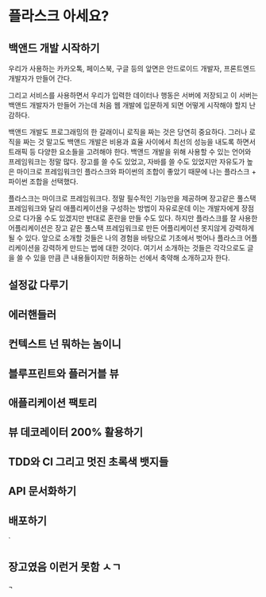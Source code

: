 # 플라스크 아세요?
## 백앤드 개발 시작하기 
우리가 사용하는 카카오톡, 페이스북, 구글 등의 앞면은 안드로이드 개발자, 프론트엔드 개발자가 만들어 간다. 

그리고 서비스를 사용하면서 우리가 입력한 데이터나 행동은 서버에 저장되고 이 서버는 백앤드 개발자가 만들어 가는데 처음 웹 개발에 입문하게 되면 어떻게 시작해야 할지 난감하다.

백앤드 개발도 프로그래밍의 한 갈래이니 로직을 짜는 것은 당연히 중요하다. 그러나 로직을 짜는 것 말고도 백앤드 개발은 비용과 효율 사이에서 최선의 성능을 내도록 하면서 트래픽 등 다양한 요소들을 고려해야 한다.
백앤드 개발을 위해 사용할 수 있는 언어와 프레임워크는 정말 많다. 장고를 쓸 수도 있었고, 자바를 쓸 수도 있었지만 자유도가 높은 마이크로 프레임워크인 플라스크와 파이썬의 조합이 좋았기 때문에 나는 플라스크 + 파이썬 조합을 선택했다.

플라스크는 마이크로 프레임워크다. 정말 필수적인 기능만을 제공하며 장고같은 풀스택 프레임워크와 달리 애플리케이션을 구성하는 방법이 자유로운데 이는 개발자에게 장점으로 다가올 수도 있겠지만 반대로 혼란을 만들 수도 있다. 하지만 플라스크를 잘 사용한 어플리케이션은 장고 같은 풀스택 프레임워크로 만든 어플리케이션 못지않게 강력하게 될 수 있다. 
앞으로 소개할 것들은 나의 경험을 바탕으로 기초에서 벗어나 플라스크 어플리케이션을 강력하게 만드는 법에 대한 것이다. 여기서 소개하는 것들은 각각으로도 글을 쓸 수 있을 만큼 큰 내용들이지만 허용하는 선에서 축약해 소개하고자 한다.

## 설정값 다루기
<!-- conf_from_object는 개쩜 이걸로 나중에 팩토리 패턴까지 ~~  -->

## 에러핸들러
<!-- 서버의 상태를 다 알려줄 필요는 없다 -->

## 컨텍스트 넌 뭐하는 놈이니
<!-- 요청 컨텍스트랑 컨택스트 스택 그리구 콜백같은거 비롯해서 컨택스트 설명 -->

## 블루프린트와 플러거블 뷰
<!-- 모듈화로 나아가기, 펑션에서 클래스로 -->

## 애플리케이션 팩토리
<!-- 팩토리 패턴을 사용해서 좀더 좋은 구조 만들자 -->

## 뷰 데코레이터 200% 활용하기
<!-- 데코레이터로 중복 코드 줄이기 -->

## TDD와 CI 그리고 멋진 초록색 뱃지들
<!-- 빌드 패스 커버리지 9x 찍자 초록색 기모찌함 -->

## API 문서화하기
<!-- 프론트와의 협업의 기준 -->

## 배포하기
<!-- WSGI랑 유니콘같은거ㅏ -->`

## 장고였음 이런거 못함 ㅅㄱ
<!-- 땡스 조민규 + 플-멘 -->¬

